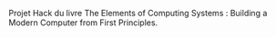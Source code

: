 Projet Hack du livre The Elements of Computing Systems : Building a Modern Computer from First Principles.
